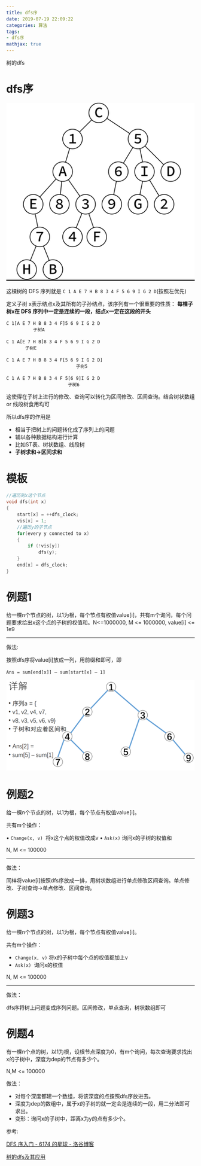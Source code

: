 ```yaml
---
title: dfs序
date: 2019-07-19 22:09:22
categories: 算法
tags:
- dfs序
mathjax: true
---
```


树的dfs

<!-- more -->

# dfs序

![](dfs序/1.png)

这棵树的 DFS 序列就是 `C 1 A E 7 H B 8 3 4 F 5 6 9 I G 2 D`(按照左优先)

定义子树 x表示结点x及其所有的子孙结点，该序列有一个很重要的性质：
**每棵子树x在 DFS 序列中一定是连续的一段，结点x一定在这段的开头**

```plain
C 1[A E 7 H B 8 3 4 F]5 6 9 I G 2 D
          子树A

C 1 A[E 7 H B]8 3 4 F 5 6 9 I G 2 D
       子树E

C 1 A E 7 H B 8 3 4 F[5 6 9 I G 2 D]
                          子树5

C 1 A E 7 H B 8 3 4 F 5[6 9]I G 2 D
                       子树6
```

这使得在子树上进行的修改、查询可以转化为区间修改、区间查询。结合树状数组 or 线段树食用均可

所以dfs序的作用是

- 相当于把树上的问题转化成了序列上的问题
- 辅以各种数据结构进行计算
- 比如ST表、树状数组、线段树
- **子树求和->区间求和**

# 模板

```c++
//遍历到x这个节点
void dfs(int x) 
{
	start[x] = ++dfs_clock;
	vis[x] = 1;
    //遍历y的子节点
	for(every y connected to x)
    {
        if (!vis[y])
            dfs(y);
    }
    end[x] = dfs_clock;
}
```

# 例题1

给一棵n个节点的树，以1为根，每个节点有权值value[i]，共有m个询问，每个问题要求给出x这个点的子树的权值和。N<=1000000, M <= 1000000, value[i] <= 1e9

----

做法:

按照dfs序将value[i]放成一列，用前缀和即可，即

`Ans = sum[end[x]] – sum[start[x] – 1]`

![](dfs序/2.png)

# 例题2

给一棵n个节点的树，以1为根，每个节点有权值value[i]。

共有m个操作：

• `Change(x, v) `将x这个点的权值改成v
• `Ask(x)` 询问x的子树的权值和

N, M <= 100000

---

做法：

同样将value[i]按照dfs序放成一排，用树状数组进行单点修改区间查询。单点修改、子树查询->单点修改、区间查询。

# 例题3

给一棵n个节点的树，以1为根，每个节点有权值value[i]。

共有m个操作：

- `Change(x, v)` 将x的子树中每个点的权值都加上v
- `Ask(x) `询问x的权值

N, M <= 100000

---

做法：

dfs序将树上问题变成序列问题。区间修改，单点查询，树状数组即可

# 例题4

有一棵n个点的树，以1为根，设根节点深度为0，有m个询问，每次查询要求找出x的子树中，深度为dep的节点有多少个。

N,M <= 100000

做法：

- 对每个深度都建一个数组，将该深度的点按照dfs序放进去。
-  深度为dep的数组中，属于x的子树的就一定会是连续的一段，用二分法即可求出。
- 变形：询问x的子树中，距离x为y的点有多少个。





参考:

[DFS 序入门 - 6174 的星球 - 洛谷博客](https://www.luogu.org/blog/P6174/dfs-xu-ru-men)

[树的dfs及其应用]([https://acm.sjtu.edu.cn/w/images/3/35/%E6%A0%91%E7%9A%84dfs%E5%BA%8F%E5%8F%8A%E5%85%B6%E5%BA%94%E7%94%A8%EF%BC%88%E9%97%AB%E9%B8%BF%E5%AE%87%EF%BC%89.pdf](https://acm.sjtu.edu.cn/w/images/3/35/树的dfs序及其应用（闫鸿宇）.pdf))